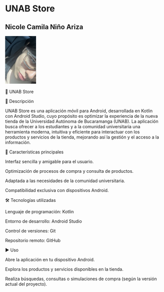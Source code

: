 # UNAB Store

## Nicole Camila Niño Ariza

<img src="camila_niño.jpeg" width="100">

📱 UNAB Store

📌 Descripción

UNAB Store es una aplicación móvil para Android, desarrollada en Kotlin con Android Studio, cuyo propósito es optimizar la experiencia de la nueva tienda de la Universidad Autónoma de Bucaramanga (UNAB).
La aplicación busca ofrecer a los estudiantes y a la comunidad universitaria una herramienta moderna, intuitiva y eficiente para interactuar con los productos y servicios de la tienda, mejorando así la gestión y el acceso a la información.

🚀 Características principales

Interfaz sencilla y amigable para el usuario.

Optimización de procesos de compra y consulta de productos.

Adaptada a las necesidades de la comunidad universitaria.

Compatibilidad exclusiva con dispositivos Android.

🛠️ Tecnologías utilizadas

Lenguaje de programación: Kotlin

Entorno de desarrollo: Android Studio

Control de versiones: Git

Repositorio remoto: GitHub

▶️ Uso

Abre la aplicación en tu dispositivo Android.

Explora los productos y servicios disponibles en la tienda.

Realiza búsquedas, consultas o simulaciones de compra (según la versión actual del proyecto).
